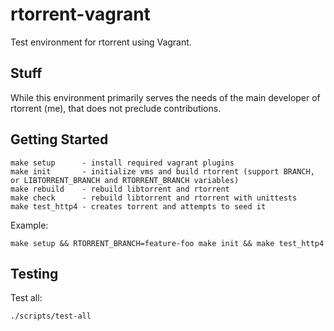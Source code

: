 rtorrent-vagrant
================

Test environment for rtorrent using Vagrant.


Stuff
-----

While this environment primarily serves the needs of the main developer of rtorrent (me), that does not preclude contributions.


Getting Started
---------------

```
make setup      - install required vagrant plugins
make init       - initialize vms and build rtorrent (support BRANCH, or LIBTORRENT_BRANCH and RTORRENT_BRANCH variables)
make rebuild    - rebuild libtorrent and rtorrent
make check      - rebuild libtorrent and rtorrent with unittests
make test_http4 - creates torrent and attempts to seed it
```

Example:

```
make setup && RTORRENT_BRANCH=feature-foo make init && make test_http4
```


Testing
-------

Test all:

```
./scripts/test-all
```

